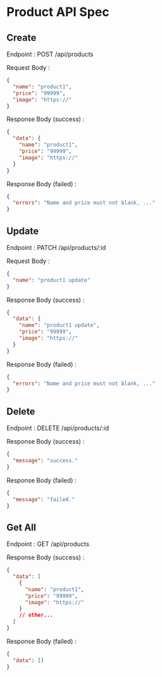 # Product API Spec

## Create

Endpoint : POST /api/products

Request Body :

```json
{
  "name": "product1",
  "price": "99999",
  "image": "https://"
}
```

Response Body (success) :

```json
{
  "data": {
    "name": "product1",
    "price": "99999",
    "image": "https://"
  }
}
```

Response Body (failed) :

```json
{
  "errors": "Name and price must not blank, ..."
}
```

## Update

Endpoint : PATCH /api/products/:id

Request Body :

```json
{
  "name": "product1 update"
}
```

Response Body (success) :

```json
{
  "data": {
    "name": "product1 update",
    "price": "99999",
    "image": "https://"
  }
}
```

Response Body (failed) :

```json
{
  "errors": "Name and price must not blank, ..."
}
```

## Delete

Endpoint : DELETE /api/products/:id

Response Body (success) :

```json
{
  "message": "success."
}
```

Response Body (failed) :

```json
{
  "message": "failed."
}
```

## Get All

Endpoint : GET /api/products

Response Body (success) :

```json
{
  "data": [
    {
      "name": "product1",
      "price": "99999",
      "image": "https://"
    }
    // other...
  ]
}
```

Response Body (failed) :

```json
{
  "data": []
}
```
